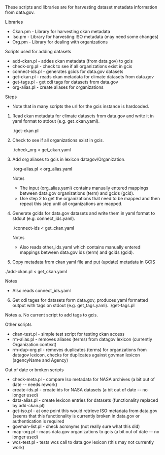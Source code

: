 These scripts and libraries are for harvesting dataset metadata information from data.gov.

Libraries

- Ckan.pm - Library for harvesting ckan metadata
- Iso.pm - Library for harvesting ISO metadata (may need some changes)
- Org.pm - Library for dealing with organizations

Scripts used for adding datasets

- add-ckan.pl - addes ckan metadata (from data.gov) to gcis
- check-org.pl - check to see if all organizations exist in gcis
- connect-ids.pl - generates gcids for data.gov datasets
- get-ckan.pl - reads ckan metadata for climate datasets from data.gov
- get-tags.pl - get cdi tags for datasets from data.gov
- org-alias.pl - create aliases for organizations

Steps

- Note that in many scripts the url for the gcis instance is hardcoded.

1. Read ckan metadata for climate datasets from data.gov and write it in yaml format to stdout (e.g. get_ckan.yaml).

   ./get-ckan.pl

2. Check to see if all organizations exist in gcis.

   ./check_org < get_ckan.yaml

3. Add org aliases to gcis in lexicon datagov/Organization.

   ./org-alias.pl < org_alias.yaml
   
   Notes
   - The input (org_alias.yaml) contains manually entered mappings between data.gov organizations (term) and gcids (gcid).
   - Use step 2 to get the organizations that need to be mapped and then repeat this step until all organizations are mapped.

4. Generate gcids for data.gov datasets and write them in yaml format to stdout (e.g. connect_ids.yaml).

   ./connect-ids < get_ckan.yaml

   Notes
   - Also reads other_ids.yaml which contains manually entered mappings between data.gov ids (term) and gcids (gcid).

5. Copy metadata from ckan yaml file and put (update) metadata in GCIS

  ./add-ckan.pl < get_ckan.yaml

  Notes 
  - Also reads connect_ids.yaml

6. Get cdi tages for datasets form data.gov, produces yaml formatted output with tags on stdout (e.g. get_tags.yaml).
  ./get-tags.pl

  Notes
  a. No current script to add tags to gcis.

Other scripts

- ckan-test.pl - simple test script for testing ckan access
- rm-alias.pl - removes aliases (terms) from datagov lexicon (currently Organization context)
- rm-dup-org.pl - removes duplicates (terms) for organzations from datagov lexicon, checks for duplicates against 
    govman lexicon (agencyName and Agency)

Out of date or broken scripts

- check-meta.pl - compare Iso metadata for NASA archives (a bit out of date -- needs rework)
- create-ids.pl - create ids for NASA datasets (a bit out of date -- no longer used)
- data-alias.pl - create lexicon entries for datasets (functionality replaced by add-ckan.pl)
- get-iso.pl - at one point this would retrieve ISO metadata from data.gov (seems that this functionality is 
    currently broken in data.gov or authentication is required
- govman-list.pl - check acronyms (not really sure what this did)
- map-org.pl - maps data.gov organizations to gcis (a bit out of date -- no longer used)
- wcs-test.pl - tests wcs call to data.gov lexicon (this may not currently work)
